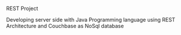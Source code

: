 REST Project 

Developing server side with Java Programming language using REST Architecture and Couchbase as NoSql database
